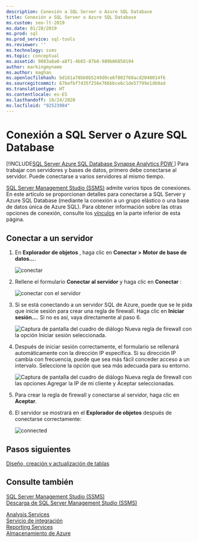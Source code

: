 ```yaml
---
description: Conexión a SQL Server o Azure SQL Database
title: Conexión a SQL Server o Azure SQL Database
ms.custom: seo-lt-2019
ms.date: 01/28/2019
ms.prod: sql
ms.prod_service: sql-tools
ms.reviewer: ''
ms.technology: ssms
ms.topic: conceptual
ms.assetid: 9803a8a0-a8f1-4b65-87b8-989b06850194
author: markingmyname
ms.author: maghan
ms.openlocfilehash: bd161a78bb0b5249d0ce6f802760acd2048014f6
ms.sourcegitcommit: 67befbf7435f256e766bbce6c1de57799e1db9ad
ms.translationtype: HT
ms.contentlocale: es-ES
ms.lasthandoff: 10/24/2020
ms.locfileid: "92523984"
---
```

# <a name="connect-to-a-sql-server-or-azure-sql-database"></a>Conexión a SQL Server o Azure SQL Database

[!INCLUDE[SQL Server Azure SQL Database Synapse Analytics PDW ](../../includes/applies-to-version/sql-asdb-asdbmi-asa-pdw.md)]
Para trabajar con servidores y bases de datos, primero debe conectarse al servidor. Puede conectarse a varios servidores al mismo tiempo.

[SQL Server Management Studio (SSMS)](../download-sql-server-management-studio-ssms.md) admite varios tipos de conexiones. En este artículo se proporcionan detalles para conectarse a SQL Server y Azure SQL Database (mediante la conexión a un grupo elástico o una base de datos única de Azure SQL). Para obtener información sobre las otras opciones de conexión, consulte los [vínculos](#see-also) en la parte inferior de esta página.
  
## <a name="connecting-to-a-server"></a>Conectar a un servidor  

1. En **Explorador de objetos** , haga clic en **Conectar > Motor de base de datos...**.

   ![conectar](../media/connect-to-server/connect-db-engine.png)

1. Rellene el formulario **Conectar al servidor** y haga clic en **Conectar** :

   ![conectar con el servidor](../media/connect-to-server/connect.png)

1. Si se está conectando a un servidor SQL de Azure, puede que se le pida que inicie sesión para crear una regla de firewall. Haga clic en **Iniciar sesión...**. Si no es así, vaya directamente al paso 6.

   ![Captura de pantalla del cuadro de diálogo Nueva regla de firewall con la opción Iniciar sesión seleccionada.](../media/connect-to-server/firewall-rule-sign-in.png)

1. Después de iniciar sesión correctamente, el formulario se rellenará automáticamente con la dirección IP específica. Si su dirección IP cambia con frecuencia, puede que sea más fácil conceder acceso a un intervalo. Seleccione la opción que sea más adecuada para su entorno. 

   ![Captura de pantalla del cuadro de diálogo Nueva regla de firewall con las opciones Agregar la IP de mi cliente y Aceptar seleccionadas.](../media/connect-to-server/new-firewall-rule.png)

1. Para crear la regla de firewall y conectarse al servidor, haga clic en **Aceptar**.

1. El servidor se mostrará en el **Explorador de objetos** después de conectarse correctamente:

   ![connected](../media/connect-to-server/connected.png)

## <a name="next-steps"></a>Pasos siguientes

[Diseño, creación y actualización de tablas](../visual-db-tools/design-tables-visual-database-tools.md)

## <a name="see-also"></a>Consulte también

[SQL Server Management Studio (SSMS)](../sql-server-management-studio-ssms.md)  
[Descarga de SQL Server Management Studio (SSMS)](../download-sql-server-management-studio-ssms.md)

[Analysis Services](/analysis-services/instances/connect-from-client-applications-analysis-services)  
[Servicio de integración](../../integration-services/sql-server-integration-services.md)  
[Reporting Services](../../reporting-services/tools/connect-to-a-report-server-in-management-studio.md)  
[Almacenamiento de Azure](../f1-help/connect-to-microsoft-azure-storage.md)